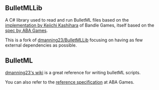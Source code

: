 ## BulletMLLib

A C# library used to read and run BulletML files based on the [implementation
by Keiichi Kashihara](https://sites.google.com/site/bandlegames/bulletml-c) of
Bandle Games, itself based on the [spec by ABA
Games](http://www.asahi-net.or.jp/~cs8k-cyu/bulletml/index_e.html).

This is a fork of
[dmanning23/BulletMLLib](https://github.com/dmanning23/BulletMLLib) focusing on
having as few external dependencies as possible.

## BulletML

[dmanning23's wiki](https://github.com/dmanning23/BulletMLLib/wiki) is a great
reference for writing bulletML scripts.

You can also refer to the [reference
specification](http://www.asahi-net.or.jp/~cs8k-cyu/bulletml/bulletml_ref_e.html)
at ABA Games.
